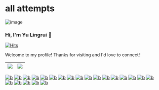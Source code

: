 # all attempts
![image](https://user-images.githubusercontent.com/83021418/147101876-8a78dd20-b886-4eb8-b959-7cf33ce93ac9.png)
### Hi, I'm Yu Lingrui 👋

[![Hits](https://hits.seeyoufarm.com/api/count/incr/badge.svg?url=https%3A%2F%2Fgithub.com%2FYu-Lingrui&count_bg=%2379C83D&title_bg=%23701043&icon=glitch.svg&icon_color=%23CF6028&title=ylr&edge_flat=false)](https://hits.seeyoufarm.com)

Welcome to my profile! Thanks for visiting and I'd love to connect!

| <a href="https://github.com/Yu-Lingrui">  <img align="center" src="https://github-readme-stats.vercel.app/api?username=Yu-Lingrui&&show_icons=true&theme=algolia&count_private=true" /> </a> | <a href="https://github.com/Yu-Lingrui">  <img align="center" src="https://github-readme-stats.vercel.app/api/top-langs/?username=Yu-Lingrui&layout=compact&hide=css,VHDL,Assembly,Ocaml,Tcl&langs_count=7&theme=algolia&exclude_repo=FogBus,BlackJack,List-Scheduling,Adaptive-profiling-with-Q-learning,SAT-Formulator,High-availability-clustering-of-Odroid-SBC,CloudSim,AMMU-gem5,android-6.0.1_kernel,OpenMP,Principal-Component-Analysis-CUDA,FlockSim,xv6,Pattern-Matching,Goodix-Gt9xx-driver,OpenMP,Principal-Component-Analysis,Cache-Bandwidth-Optimization,android-7.1.2_kernel,k-Means-clustering-parallel,xv6-public,Machine-Learning,ai4cpp,4-Way-set-associative-lockable-cache,COL719_Assignments,Adaptive-profiling-with-Q-learning,Conference-Scheduler,&langs_count=10" /></a> |
| ------------- | ------------- |

[![b](https://img.shields.io/badge/-3776AB?style=flat&logo=python&logoColor=white&link=https://github.com/Yu-Lingrui)]()
[![b](https://img.shields.io/badge/-F37626?style=flat&logo=jupyter&logoColor=white&link=https://github.com/Yu-Lingrui)]()
[![b](https://img.shields.io/badge/-EE4C2C?style=flat&logo=pytorch&logoColor=white&link=https://github.com/Yu-Lingrui)]()
[![b](https://img.shields.io/badge/-FF6F00?style=flat&logo=tensorflow&logoColor=white&link=https://github.com/Yu-Lingrui)]()
[![b](https://img.shields.io/badge/-EE0000?style=flat&logo=ansible&logoColor=white&link=https://github.com/Yu-Lingrui)]()
[![b](https://img.shields.io/badge/-2496ED?style=flat&logo=docker&logoColor=white&link=https://github.com/Yu-Lingrui)]()
[![b](https://img.shields.io/badge/-326CE5?style=flat&logo=kubernetes&logoColor=white&link=https://github.com/Yu-Lingrui)]()
[![b](https://img.shields.io/badge/-E25A1C?style=flat&logo=apache-spark&logoColor=white&link=https://github.com/Yu-Lingrui)]()
[![b](https://img.shields.io/badge/-0089D6?style=flat&logo=microsoft-azure&logoColor=white&link=https://github.com/Yu-Lingrui)]()
[![b](https://img.shields.io/badge/-0078D7?style=flat&logo=azure-devops&logoColor=white&link=https://github.com/Yu-Lingrui)]()
[![b](https://img.shields.io/badge/-0062AD?style=flat&logo=azure-functions&logoColor=white&link=https://github.com/Yu-Lingrui)]()
[![b](https://img.shields.io/badge/-232F3E?style=flat&logo=amazon-aws&logoColor=white&link=https://github.com/Yu-Lingrui)]()
[![b](https://img.shields.io/badge/-4479A1?style=flat&logo=mysql&logoColor=white&link=https://github.com/Yu-Lingrui)]()
[![b](https://img.shields.io/badge/-00599C?style=flat&logo=C&logoColor=white&link=https://github.com/Yu-Lingrui)]()
[![b](https://img.shields.io/badge/-007396?style=flat&logo=java&logoColor=white&link=https://github.com/Yu-Lingrui)]()
[![b](https://img.shields.io/badge/-F7DF1E?style=flat&logo=javascript&logoColor=white&link=https://github.com/Yu-Lingrui)]()
[![b](https://img.shields.io/badge/-339933?style=flat&logo=node.js&logoColor=white&link=https://github.com/Yu-Lingrui)]()
[![b](https://img.shields.io/badge/-777BB4?style=flat&logo=php&logoColor=white&link=https://github.com/Yu-Lingrui)]()
[![b](https://img.shields.io/badge/-E34F26?style=flat&logo=html5&logoColor=white&link=https://github.com/Yu-Lingrui)]()
[![b](https://img.shields.io/badge/-41CD52?style=flat&logo=qt&logoColor=white&link=https://github.com/Yu-Lingrui)]()
[![b](https://img.shields.io/badge/-00979D?style=flat&logo=arduino&logoColor=white&link=https://github.com/Yu-Lingrui)]()
[![b](https://img.shields.io/badge/-AB2B28?style=flat&logo=freebsd&logoColor=white&link=https://github.com/Yu-Lingrui)]()
